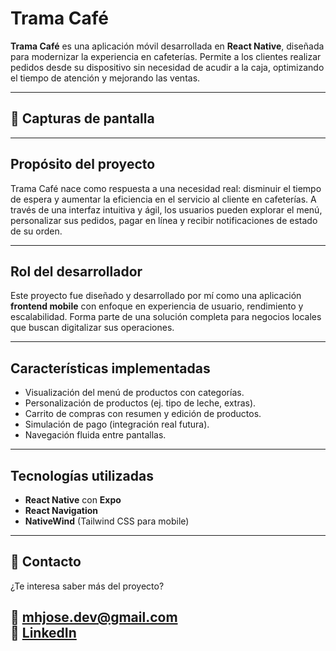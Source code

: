 # Trama Café

**Trama Café** es una aplicación móvil desarrollada en **React Native**, diseñada para modernizar la experiencia en cafeterías. Permite a los clientes realizar pedidos desde su dispositivo sin necesidad de acudir a la caja, optimizando el tiempo de atención y mejorando las ventas.

---

## 📸 Capturas de pantalla


---

## Propósito del proyecto

Trama Café nace como respuesta a una necesidad real: disminuir el tiempo de espera y aumentar la eficiencia en el servicio al cliente en cafeterías. A través de una interfaz intuitiva y ágil, los usuarios pueden explorar el menú, personalizar sus pedidos, pagar en línea y recibir notificaciones de estado de su orden.

---

## Rol del desarrollador

Este proyecto fue diseñado y desarrollado por mí como una aplicación **frontend mobile** con enfoque en experiencia de usuario, rendimiento y escalabilidad. Forma parte de una solución completa para negocios locales que buscan digitalizar sus operaciones.

---

##  Características implementadas

- Visualización del menú de productos con categorías.
- Personalización de productos (ej. tipo de leche, extras).
- Carrito de compras con resumen y edición de productos.
- Simulación de pago (integración real futura).
- Navegación fluida entre pantallas.

---

##  Tecnologías utilizadas

- **React Native** con **Expo**
- **React Navigation**
- **NativeWind** (Tailwind CSS para mobile)

---
## 📩 Contacto

¿Te interesa saber más del proyecto?

**📧 mhjose.dev@gmail.com**  
**📱 [LinkedIn](https://www.linkedin.com/in/josé-luis-morales-hernández-7703b62a4/)**  
---


